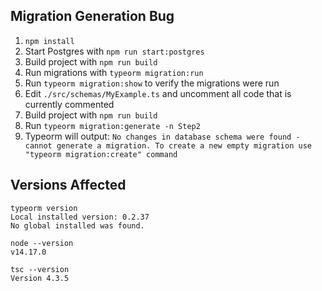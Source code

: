 ## Migration Generation Bug

1. `npm install`
2. Start Postgres with `npm run start:postgres`
3. Build project with `npm run build`
4. Run migrations with `typeorm migration:run`
5. Run `typeorm migration:show` to verify the migrations were run
6. Edit `./src/schemas/MyExample.ts` and uncomment all code that is currently commented
7. Build project with `npm run build`
8. Run `typeorm migration:generate -n Step2`
9. Typeorm will output: `No changes in database schema were found - cannot generate a migration. To create a new empty migration use "typeorm migration:create" command`

## Versions Affected

```
typeorm version
Local installed version: 0.2.37
No global installed was found.

node --version
v14.17.0

tsc --version
Version 4.3.5
```
